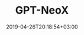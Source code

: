 ---
title: "GPT-NeoX"
date: 2019-04-26T20:18:54+03:00
cover:
    image: ../../images/art50.png
    relative: True
layout: page
hideMeta: True
description:
modality:
intended use: Image to Text
license: MIT
training data: Microsoft COCO dataset
metrics: The final model was chosen by CIDEr score on the COCO dev set.
limitations and biases: Due to the high reliance of CLIP, the model inherits most of its limitations and biases, as described in their model card. COCO captions used for fine-tuning often contain labelling biases, such as annotators attempting to infer unknown attributes from the image context.
links: 
    github: https://github.com/dzryk/antarctic-captions
    demo: https://colab.research.google.com/drive/1FwGEVKXvmpeMvAYqGr4z7Nt3llaZz-F8
point of contact: Jamie Kiros (kirosjamie@gmail)
cite as: J Kiros, antarctic-captions. GitHub repository (2021). https://github.com/dzryk/antarctic-captions
affiliations: Multimodal
description: A model that inputs an image and generates multiple captions. It combines CLIP, BART and a cache of text to retrieve from. An input image is mapped into CLIP space and scored against the cache to retrieve a collection of n-grams. The n-grams are passed to BART which generates captions. The candidate captions are then re-scored using CLIP. The layernorm parameters of BART's encoder are fine-tuned on COCO, while all other parameters are kept frozen. A key goal for this project is to be able to generate reasonable captions on a wide distribution of images well beyond what is available in standard captioning datasets.
what's next: Several extensions are in consideration, proposed by myself as well as other EAI members. This includes (1) building a massive cache and implementing approximate search (2) fine-tuning on other datasets (3) extending the model to other image -> text tasks, such as VQA (4) explore whether there is benefit from harnessing larger LMs.
---
